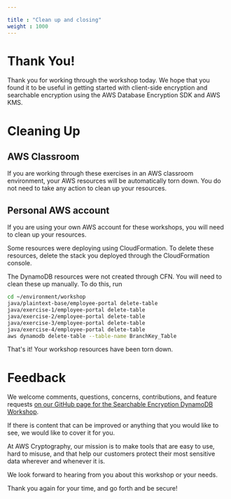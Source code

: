 ```yaml
---

title : "Clean up and closing"
weight : 1000
---
```


# Thank You!

Thank you for working through the workshop today. We hope that you found it to be useful in getting started with client-side encryption 
and searchable encryption using the AWS Database Encryption SDK and AWS KMS.

# Cleaning Up

## AWS Classroom

If you are working through these exercises in an AWS classroom environment, your AWS resources will be automatically torn down. You do not need to take any action to clean up your resources.

## Personal AWS account

If you are using your own AWS account for these workshops, you will need to clean up your resources. 

Some resources were deploying using CloudFormation. To delete these resources, delete the stack you deployed through the CloudFormation console.

The DynamoDB resources were not created through CFN. You will need to clean these up manually. To do this, run  

```bash
cd ~/environment/workshop
java/plaintext-base/employee-portal delete-table
java/exercise-1/employee-portal delete-table
java/exercise-2/employee-portal delete-table
java/exercise-3/employee-portal delete-table
java/exercise-4/employee-portal delete-table
aws dynamodb delete-table --table-name BranchKey_Table
```

That's it! Your workshop resources have been torn down.

# Feedback

We welcome comments, questions, concerns, contributions, and feature requests [on our GitHub page for the Searchable Encryption DynamoDB Workshop](https://github.com/aws-samples/searchable-encryption-dynamodb-howto).

If there is content that can be improved or anything that you would like to see, we would like to cover it for you.

At AWS Cryptography, our mission is to make tools that are easy to use, hard to misuse, and that help our customers protect their most sensitive data wherever and whenever it is.

We look forward to hearing from you about this workshop or your needs.

Thank you again for your time, and go forth and be secure!
